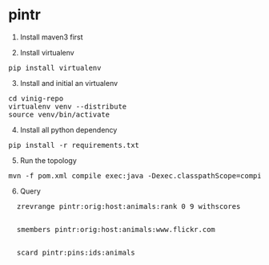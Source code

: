 pintr
=======
1. Install maven3 first  

2. Install virtualenv  
<pre>pip install virtualenv</pre>  

3. Install and initial an virtualenv  
<pre>
cd vinig-repo  
virtualenv venv --distribute  
source venv/bin/activate
</pre>

4. Install all python dependency  
<pre>pip install -r requirements.txt</pre>

5. Run the topology  
<pre>
mvn -f pom.xml compile exec:java -Dexec.classpathScope=compile -Dexec.mainClass=me.haogao.pintr.topology.PintrTopology  
</pre>

6. Query
  <pre>
  zrevrange pintr:orig:host:animals:rank 0 9 withscores  
  </pre>

  <pre>
  smembers pintr:orig:host:animals:www.flickr.com  
  </pre>
  
  <pre>
  scard pintr:pins:ids:animals
  </pre>
